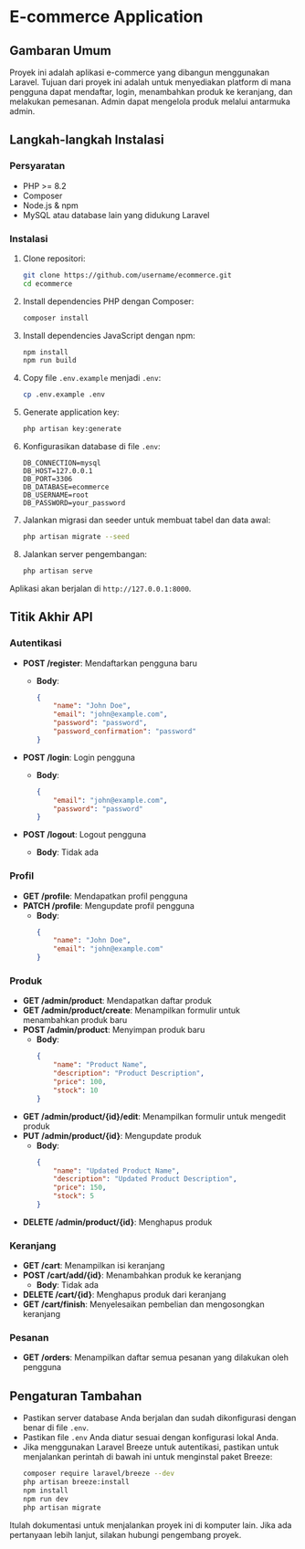 # E-commerce Application

## Gambaran Umum
Proyek ini adalah aplikasi e-commerce yang dibangun menggunakan Laravel. Tujuan dari proyek ini adalah untuk menyediakan platform di mana pengguna dapat mendaftar, login, menambahkan produk ke keranjang, dan melakukan pemesanan. Admin dapat mengelola produk melalui antarmuka admin.

## Langkah-langkah Instalasi

### Persyaratan
- PHP >= 8.2
- Composer
- Node.js & npm
- MySQL atau database lain yang didukung Laravel

### Instalasi
1. Clone repositori:
    ```bash
    git clone https://github.com/username/ecommerce.git
    cd ecommerce
    ```

2. Install dependencies PHP dengan Composer:
    ```bash
    composer install
    ```

3. Install dependencies JavaScript dengan npm:
    ```bash
    npm install
    npm run build
    ```

4. Copy file `.env.example` menjadi `.env`:
    ```bash
    cp .env.example .env
    ```

5. Generate application key:
    ```bash
    php artisan key:generate
    ```

6. Konfigurasikan database di file `.env`:
    ```
    DB_CONNECTION=mysql
    DB_HOST=127.0.0.1
    DB_PORT=3306
    DB_DATABASE=ecommerce
    DB_USERNAME=root
    DB_PASSWORD=your_password
    ```

7. Jalankan migrasi dan seeder untuk membuat tabel dan data awal:
    ```bash
    php artisan migrate --seed
    ```

8. Jalankan server pengembangan:
    ```bash
    php artisan serve
    ```

Aplikasi akan berjalan di `http://127.0.0.1:8000`.

## Titik Akhir API

### Autentikasi
- **POST /register**: Mendaftarkan pengguna baru
    - **Body**:
        ```json
        {
            "name": "John Doe",
            "email": "john@example.com",
            "password": "password",
            "password_confirmation": "password"
        }
        ```

- **POST /login**: Login pengguna
    - **Body**:
        ```json
        {
            "email": "john@example.com",
            "password": "password"
        }
        ```

- **POST /logout**: Logout pengguna
    - **Body**: Tidak ada

### Profil
- **GET /profile**: Mendapatkan profil pengguna
- **PATCH /profile**: Mengupdate profil pengguna
    - **Body**:
        ```json
        {
            "name": "John Doe",
            "email": "john@example.com"
        }
        ```

### Produk
- **GET /admin/product**: Mendapatkan daftar produk
- **GET /admin/product/create**: Menampilkan formulir untuk menambahkan produk baru
- **POST /admin/product**: Menyimpan produk baru
    - **Body**:
        ```json
        {
            "name": "Product Name",
            "description": "Product Description",
            "price": 100,
            "stock": 10
        }
        ```
- **GET /admin/product/{id}/edit**: Menampilkan formulir untuk mengedit produk
- **PUT /admin/product/{id}**: Mengupdate produk
    - **Body**:
        ```json
        {
            "name": "Updated Product Name",
            "description": "Updated Product Description",
            "price": 150,
            "stock": 5
        }
        ```
- **DELETE /admin/product/{id}**: Menghapus produk

### Keranjang
- **GET /cart**: Menampilkan isi keranjang
- **POST /cart/add/{id}**: Menambahkan produk ke keranjang
    - **Body**: Tidak ada
- **DELETE /cart/{id}**: Menghapus produk dari keranjang
- **GET /cart/finish**: Menyelesaikan pembelian dan mengosongkan keranjang

### Pesanan
- **GET /orders**: Menampilkan daftar semua pesanan yang dilakukan oleh pengguna

## Pengaturan Tambahan
- Pastikan server database Anda berjalan dan sudah dikonfigurasi dengan benar di file `.env`.
- Pastikan file `.env` Anda diatur sesuai dengan konfigurasi lokal Anda.
- Jika menggunakan Laravel Breeze untuk autentikasi, pastikan untuk menjalankan perintah di bawah ini untuk menginstal paket Breeze:
    ```bash
    composer require laravel/breeze --dev
    php artisan breeze:install
    npm install
    npm run dev
    php artisan migrate
    ```

Itulah dokumentasi untuk menjalankan proyek ini di komputer lain. Jika ada pertanyaan lebih lanjut, silakan hubungi pengembang proyek.
